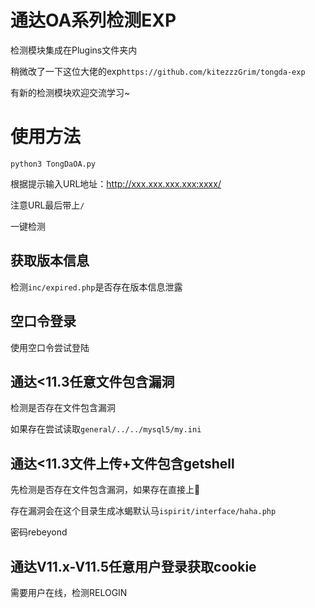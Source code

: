 # 通达OA系列检测EXP

检测模块集成在Plugins文件夹内

稍微改了一下这位大佬的exp`https://github.com/kitezzzGrim/tongda-exp`

有新的检测模块欢迎交流学习~

# 使用方法

```
python3 TongDaOA.py
```

根据提示输入URL地址：http://xxx.xxx.xxx.xxx:xxxx/

注意URL最后带上`/`

一键检测

## 获取版本信息

检测`inc/expired.php`是否存在版本信息泄露

## 空口令登录

使用空口令尝试登陆

## 通达<11.3任意文件包含漏洞

检测是否存在文件包含漏洞

如果存在尝试读取`general/../../mysql5/my.ini`

## 通达<11.3文件上传+文件包含getshell

先检测是否存在文件包含漏洞，如果存在直接上🐎

存在漏洞会在这个目录生成冰蝎默认马`ispirit/interface/haha.php`

密码rebeyond

## 通达V11.x-V11.5任意用户登录获取cookie

需要用户在线，检测RELOGIN

